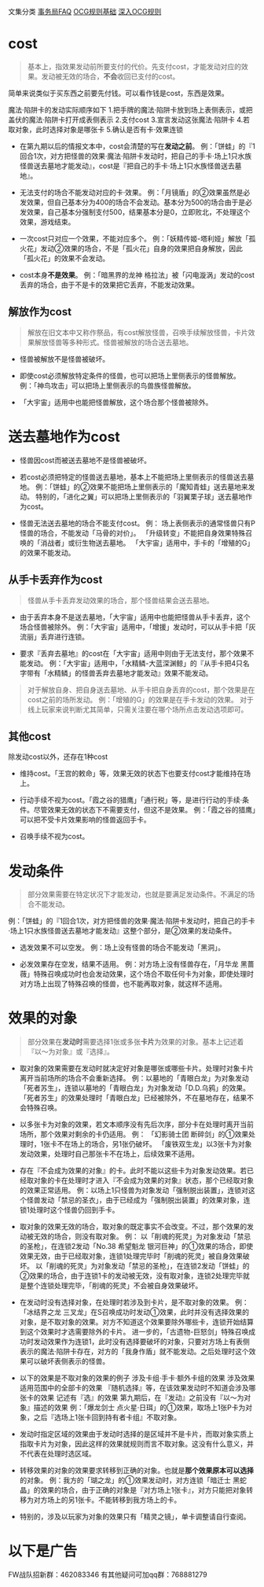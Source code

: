 文集分类
[事务局FAQ](http://www.jianshu.com/nb/10161162)
[OCG规则基础](http://www.jianshu.com/nb/10378886)
[深入OCG规则](http://www.jianshu.com/nb/3903431)

# cost

> 基本上，指效果发动前所要支付的代价。先支付cost，才能发动对应的效果。发动被无效的场合，**不会**收回已支付的cost。

简单来说类似于买东西之前要先付钱。可以看作钱是cost，东西是效果。

魔法·陷阱卡的发动实际顺序如下
1.把手牌的魔法·陷阱卡放到场上表侧表示，或把盖伏的魔法·陷阱卡打开成表侧表示
2.支付cost
3.宣言发动这张魔法·陷阱卡
4.若取对象，此时选择对象是哪张卡
5.确认是否有卡·效果连锁

- 在第九期以后的情报文本中，cost会清楚的写在**发动之前**。
例：「饼蛙」的『1回合1次，对方把怪兽的效果·魔法·陷阱卡发动时，把自己的手卡·场上1只水族怪兽送去墓地才能发动』，cost是『把自己的手卡·场上1只水族怪兽送去墓地』。

- 无法支付的场合不能发动对应的卡·效果。
例：「月镜盾」的②效果虽然是必发效果，但自己基本分为400的场合不会发动。基本分为500的场合由于是必发效果，自己基本分强制支付500，结果基本分是0，立即败北，不处理这个效果，游戏结束。

- 一次cost只对应一个效果，不能对应多个。
例：「妖精传姬-塔利娅」解放「孤火花」发动②效果的场合，不是「孤火花」自身的效果把自身解放，因此「孤火花」的效果不会发动。

- cost本身**不是效果**。
例：「暗黑界的龙神 格拉法」被「闪电漩涡」发动的cost丢弃的场合，由于不是卡的效果把它丢弃，不能发动效果。

## 解放作为cost

> 解放在旧文本中又称作祭品，有cost解放怪兽，召唤手续解放怪兽，卡片效果解放怪兽等多种形式。怪兽被解放的场合送去墓地。

- 怪兽被解放不是怪兽被破坏。

- 即使cost必须解放特定条件的怪兽，也可以把场上里侧表示的怪兽解放。
例：「神鸟攻击」可以把场上里侧表示的鸟兽族怪兽解放。

- 「大宇宙」适用中也能把怪兽解放，这个场合那个怪兽被除外。

# 送去墓地作为cost

- 怪兽因cost而被送去墓地不是怪兽被破坏。

- 若cost必须把特定的怪兽送去墓地，基本上不能把场上里侧表示的怪兽送去墓地。
例：「饼蛙」的②效果不能把场上里侧表示的「魔知青蛙」送去墓地来发动。
特别的，「进化之翼」可以把场上里侧表示的「羽翼栗子球」送去墓地作为cost。

- 怪兽无法送去墓地的场合不能支付cost。
例：
场上表侧表示的通常怪兽只有P怪兽的场合，不能发动「马骨的对价」。
「升级转变」不能把自身效果特殊召唤的「消战者」或衍生物送去墓地。
「大宇宙」适用中，手卡的「增殖的G」的效果不能发动。

## 从手卡丢弃作为cost

> 怪兽从手卡丢弃发动效果的场合，那个怪兽结果会送去墓地。

- 由于丢弃本身不是送去墓地，「大宇宙」适用中也能把怪兽从手卡丢弃，这个场合怪兽被除外。
例：「大宇宙」适用中，「增援」发动时，可以从手卡把「灰流丽」丢弃进行连锁。

- 要求『丢弃去墓地』的cost在「大宇宙」适用中则由于无法支付，那个效果不能发动。
例：「大宇宙」适用中，「水精鳞-大蓝深渊鲸」的『从手卡把4只名字带有「水精鳞」的怪兽丢弃去墓地才能发动』效果不能发动。

> 对于解放自身、把自身送去墓地、从手卡把自身丢弃的cost，那个效果是在cost之前的场所发动。
例：「增殖的G」的效果是在手卡发动的效果。
对于线上玩家来说判断尤其简单，只需关注要在哪个场所点击发动选项即可。

## 其他cost

除发动cost以外，还存在1种cost

- 维持cost。「王宫的敕命」等，效果无效的状态下也要支付cost才能维持在场上。

- 行动手续不视为cost。「霞之谷的猎鹰」「通行税」等，是进行行动的手续·条件。尽管效果无效的状态下不需要支付，但这不是效果。
例：「霞之谷的猎鹰」可以把不受卡片效果影响的怪兽返回手卡。

- 召唤手续不视为cost。

# 发动条件

> 部分效果需要在特定状况下才能发动，也就是要满足发动条件。不满足的场合不能发动。

例：「饼蛙」的『1回合1次，对方把怪兽的效果·魔法·陷阱卡发动时，把自己的手卡·场上1只水族怪兽送去墓地才能发动』这整个部分，是②效果的发动条件。

- 选发效果不可以空发。
例：场上没有怪兽的场合不能发动「黑洞」。

- 必发效果存在空发，结果不适用。
例：对方场上没有怪兽存在，「月华龙 黑蔷薇」特殊召唤成功时也会发动效果，这个场合不取任何卡为对象，即使处理时对方场上出现了特殊召唤的怪兽，也不能再取对象，就这样不适用。

# 效果的对象

> 部分效果在**发动时**需要选择1张或多张**卡片**为效果的对象。基本上记述着『以～为对象』或『选择』。

- 取对象的效果需要在发动时就决定好对象是哪张或哪些卡片。处理时对象卡片离开当前场所的场合不会重新选择。
例：以墓地的「青眼白龙」为对象发动「死者苏生」，连锁以墓地的「青眼白龙」为对象发动「D.D.乌鸦」的效果。「死者苏生」的效果处理时「青眼白龙」已经被除外，不在墓地存在，结果不会特殊召唤。

- 以多张卡为对象的效果，若文本顺序没有先后次序，部分卡在处理时离开当前场所，那个效果对剩余的卡仍适用。
例：
「幻影骑士团 断碎剑」的①效果处理时，1张卡不在场上的场合，另1张仍破坏。
「废铁双生龙」以3张卡为对象发动效果，处理时自己那张卡不在场上，后续效果不适用。

- 存在『不会成为效果的对象』的卡。此时不能以这些卡为对象发动效果。若已经取对象的卡在处理时才进入『不会成为效果的对象』状态，那个已经取对象的效果正常适用。
例：以场上1只怪兽为对象发动「强制脱出装置」，连锁对这个怪兽发动「禁忌的圣衣」，由于已经成为「强制脱出装置」的效果对象，连锁1处理时这个怪兽仍回到手卡。

- 取对象的效果无效的场合，取对象的既定事实不会改变。不过，那个效果的发动被无效的场合，则没有取对象。
例：
以「削魂的死灵」为对象发动「禁忌的圣枪」，在连锁2发动「No.38 希望魁龙 银河巨神」的①效果的场合，即使效果无效，由于已经取对象，连锁1处理完毕时「削魂的死灵」被自身效果破坏。
以「削魂的死灵」为对象发动「禁忌的圣枪」，在连锁2发动「饼蛙」的②效果的场合，由于连锁1卡的发动被无效，没有取对象，连锁2处理完毕就是整个连锁处理完毕，「削魂的死灵」不会被自身效果破坏。

- 在发动时没有选择对象，在处理时若涉及到卡片，是不取对象的效果。
例：
「冰结界之龙 三叉龙」在S召唤成功时发动①效果，此时并没有选择效果的对象，是不取对象的效果。对方不知道这个效果要除外哪些卡，连锁开始结算到这个效果时才选需要除外的卡片。
进一步的，「古遗物-巨怒剑」特殊召唤成功时发动效果作为连锁1，此时没有选择要破坏的对象，只要对方场上有表侧表示的魔法·陷阱卡存在，对方的「我身作盾」就不能发动。之后处理时这个效果可以破坏表侧表示的怪兽。

- 以下的效果是不取对象的效果的例子
涉及卡组·手卡·额外卡组的效果
涉及效果适用范围中的全部卡的效果
『随机选择』等，在该效果发动时不知道会涉及哪张卡的效果
记述有『选』的效果
第九期后，在『发动』之前没有『以～为对象』描述的效果
例：「爆龙剑士 点火星·日珥」的①效果，取场上1张P卡为对象，之后『选场上1张卡回到持有者卡组』不取对象。

- 发动时指定区域的效果由于发动时选择的是区域并不是卡片，而取对象实质上指取卡片为对象，因此这样的效果就规则而言不取对象。这没有什么意义，并不代表在处理时选区域。

- 转移效果的对象的效果要求转移到正确的对象。也就是**那个效果原本可以选择**的对象。
例：我方的「瑚之龙」的①效果发动时，对方连锁「暗迁士 黑蛇晶」的效果的场合，由于正确的对象是『对方场上1张卡』，对方只能把对象转移为对方场上的另1张卡。不能转移到我方场上的卡。

- 特别的，涉及以玩家为对象的效果只有「精灵之镜」，单卡调整请自行查阅。

# 以下是广告
FW战队招新群：462083346
有其他疑问可加qq群：768881279
